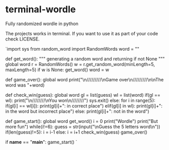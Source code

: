 # terminal-wordle
Fully randomized wordle in python

The projects works in terminal.
If you want to use it as part of your code check LICENSE.

`import sys
from random_word import RandomWords
word = ""

def get_word():
    """
    generating a random word and returning if not None
    """
    global word
    r = RandomWords()
    w = r.get_random_word(minLength=5, maxLength=5)
    if w is None:
        get_word()
    word = w

def game_over():
    global word
    print("\n/////////\nGame over\n/////////\n\nThe word was "+word)

def check_win(guess):
    global word
    gl = list(guess)
    wl = list(word)
    if(gl == wl):
        print("\n////////\nYou won\n////////")
        sys.exit()
    else:
        for i in range(5):
            if(gl[i] == wl[i]):
                print(gl[i]+": in correct place")
            elif(gl[i] in wl):
                print(gl[i]+": in the word but incorrect place")
            else:
                print(gl[i]+": not in the word")

def game_start():
    global word
    get_word()
    i = 0
    print("Wordle")
    print("But more fun")
    while(i!=6):
        guess = str(input("\nGuess the 5 letters word\n"))
        if(len(guess)!=5):
            i = i-1
        else:
            i = i+1
            check_win(guess)
    game_over()

if __name__ == "__main__":
    game_start()
`

